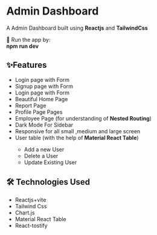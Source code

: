 <h1>Admin Dashboard </h1>
 <p>A Admin Dashboard built using <b>Reactjs</b>  and <b>TailwindCss</b></p>
🚀 Run the app by:<br/>
 <b>npm run dev</b>

 <h2> ✨Features</h2>
 <ul>
   <li>Login page with Form</li>
   <li>Signup page with Form</li>
   <li>Login page with Form</li>
   <li>Beautiful Home Page</li>
    <li>Report Page</li>
    <li>Profile Page Pages</li>
   <li>Employee Page (for understanding of <b>Nested Routing</b>)</li>
   <li>Dark Mode For Sidebar</li>
   <li>Responsive for all small ,medium and large screen</li>
   <li>User table (with the help of<b> Material React Table</b>)</li>
      <ul>
        <li>Add a new User </li>
        <li>Delete a  User </li>
        <li>Update Existing User </li>
      </ul>  
 </ul>

 <h2>🛠 Technologies Used</h2>
 <ul>
   <li>Reactjs+vite</li>
   <li>Tailwind Css</li>
   <li>Chart.js</li>
   <li>Material React Table</li>
   <li>React-tostify</li>
 </ul>


